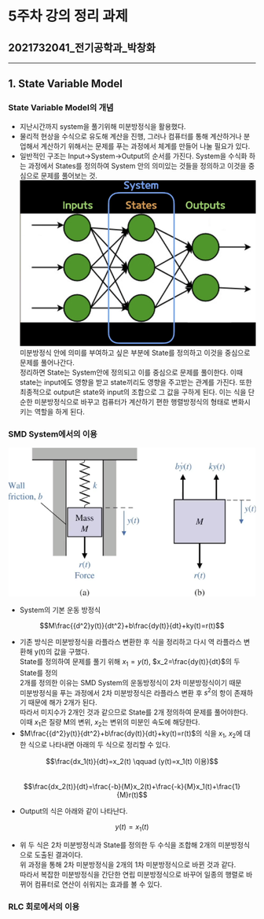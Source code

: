 # 5주차 강의 정리 과제
## 2021732041_전기공학과_박창화
---
## 1. State Variable Model
### State Variable Model의 개념
- 지난시간까지 system을 풀기위해 미분방정식을 활용했다.
- 물리적 현상을 수식으로 유도해 계산을 진행, 그러나 컴퓨터를 통해 계산하거나 분업해서 계산하기 위해서는
  문제를 푸는 과정에서 체계를 만들어 나눌 필요가 있다.
- 일반적인 구조는 Input->System->Output의 순서를 가진다.
  System을 수식화 하는 과정에서 States를 정의하여 System 안의 의미있는 것들을 정의하고 이것을 중심으로 문제를 풀어보는 것.
![state variable model](https://github.com/kwupch/lecture/blob/main/state%20variable%20model.png)  
  미분방정식 안에 의미를 부여하고 싶은 부분에 State를 정의하고 이것을 중심으로 문제를 풀어나간다.  
  정리하면 State는 System안에 정의되고 이를 중심으로 문제를 풀이한다. 이때 state는 input에도 영향을 받고 state끼리도
  영향을 주고받는 관계를 가진다. 또한 최종적으로 output은 state와 input의 조합으로 그 값을 구하게 된다.
  이는 식을 단순한 미분방정식으로 바꾸고 컴퓨터가 계산하기 편한 행렬방정식의 형태로 변화시키는 역할을 하게 된다.

### SMD System에서의 이용
![SMD System](https://github.com/kwupch/lecture/blob/main/SMD%20system.png)  
- System의 기본 운동 방정식
  
$$M\frac{{d^2}y(t)}{dt^2}+b\frac{dy(t)}{dt}+ky(t)=r(t)$$  

- 기존 방식은 미분방정식을 라플라스 변환한 후 식을 정리하고 다시 역 라플라스 변환해 y(t)의 값을 구했다.  
  State를 정의하여 문제를 풀기 위해 $x_1=y(t)$, $x_2=\frac{dy(t)}{dt}$의 두 State를 정의  
  2개를 정의한 이유는 SMD System의 운동방정식이 2차 미분방정식이기 때문  
  미분방정식을 푸는 과정에서 2차 미분방정식은 라플라스 변환 후 $s^2$의 항이 존재하기 때문에 해가 2개가 된다.  
  따라서 미지수가 2개인 것과 같으므로 State를 2개 정의하여 문제를 풀어야한다.  
 이때 $x_1$은 질량 M의 변위, $x_2$는 변위의 미분인 속도에 해당한다.
- $M\frac{{d^2}y(t)}{dt^2}+b\frac{dy(t)}{dt}+ky(t)=r(t)$의 식을 $x_1$, $x_2$에 대한 식으로 나타내면 아래의 두 식으로 정리할 수 있다.

$$\frac{dx_1(t)}{dt}=x_2(t) \qquad (y(t)=x_1(t) 이용)$$  
$$\frac{dx_2(t)}{dt}=\frac{-b}{M}x_2(t)+\frac{-k}{M}x_1(t)+\frac{1}{M}r(t)$$
  
- Output의 식은 아래와 같이 나타난다. 
  
$$y(t)=x_1(t)$$  
  
- 위 두 식은 2차 미분방정식과 State를 정의한 두 수식을 조합해 2개의 미분방정식으로 도출된 결과이다.  
  위 과정을 통해 2차 미분방정식을 2개의 1차 미분방정식으로 바뀐 것과 같다.  
  따라서 복잡한 미분방정식을 간단한 연립 미분방정식으로 바꾸어 일종의 행렬로 바뀌어 컴퓨터로 연산이 쉬워지는 효과를 볼 수 있다.

### RLC 회로에서의 이용













  
